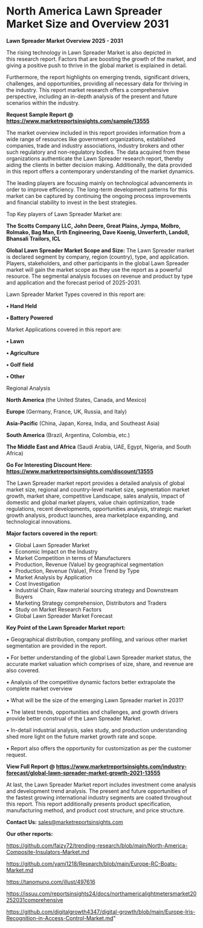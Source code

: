 # North America Lawn Spreader Market Size and Overview 2031

<Strong> Lawn Spreader Market Overview 2025 - 2031</strong>

The rising technology in Lawn Spreader Market is also depicted in this research report. Factors that are boosting the growth of the market, and giving a positive push to thrive in the global market is explained in detail.

Furthermore, the report highlights on emerging trends, significant drivers, challenges, and opportunities, providing all necessary data for thriving in the industry. This report market research offers a comprehensive perspective, including an in-depth analysis of the present and future scenarios within the industry.

<strong>Request Sample Report @ <a href=https://www.marketreportsinsights.com/sample/13555>https://www.marketreportsinsights.com/sample/13555</a></strong>

The market overview included in this report provides information from a wide range of resources like government organizations, established companies, trade and industry associations, industry brokers and other such regulatory and non-regulatory bodies. The data acquired from these organizations authenticate the Lawn Spreader research report, thereby aiding the clients in better decision making. Additionally, the data provided in this report offers a contemporary understanding of the market dynamics.

The leading players are focusing mainly on technological advancements in order to improve efficiency. The long-term development patterns for this market can be captured by continuing the ongoing process improvements and financial stability to invest in the best strategies.

Top Key players of Lawn Spreader Market are:

<strong>The Scotts Company LLC, John Deere, Great Plains, Jympa, Molbro, Rolmako, Bag Man, Erth Engineering, Dave Koenig, Unverferth, Landoll, Bhansali Trailors, ICL</strong>

<strong><b>Global Lawn Spreader Market Scope and Size:</b></strong>
The Lawn Spreader market is declared segment by company, region (country), type, and application. Players, stakeholders, and other participants in the global Lawn Spreader market will gain the market scope as they use the report as a powerful resource. The segmental analysis focuses on revenue and product by type and application and the forecast period of 2025-2031.

Lawn Spreader Market Types covered in this report are:

<strong>• Hand Held

• Battery Powered</strong>

Market Applications covered in this report are:

<strong>• Lawn

• Agriculture

• Golf field

• Other</strong> 

Regional Analysis

<strong>North America</strong> (the United States, Canada, and Mexico)

<strong>Europe</strong> (Germany, France, UK, Russia, and Italy)

<strong>Asia-Pacific</strong> (China, Japan, Korea, India, and Southeast Asia)

<strong>South America</strong> (Brazil, Argentina, Colombia, etc.)

<strong>The Middle East and Africa</strong> (Saudi Arabia, UAE, Egypt, Nigeria, and South Africa)

<strong>Go For Interesting Discount Here: <a href=https://www.marketreportsinsights.com/discount/13555>https://www.marketreportsinsights.com/discount/13555</a></strong>

The Lawn Spreader market report provides a detailed analysis of global market size, regional and country-level market size, segmentation market growth, market share, competitive Landscape, sales analysis, impact of domestic and global market players, value chain optimization, trade regulations, recent developments, opportunities analysis, strategic market growth analysis, product launches, area marketplace expanding, and technological innovations.

<strong><b>Major factors covered in the report:</b></strong>
<ul>
  <li>Global Lawn Spreader Market </li>
  <li>Economic Impact on the Industry</li>
  <li>Market Competition in terms of Manufacturers</li>
  <li>Production, Revenue (Value) by geographical segmentation</li>
  <li>Production, Revenue (Value), Price Trend by Type</li>
  <li>Market Analysis by Application</li>
  <li>Cost Investigation</li>
  <li>Industrial Chain, Raw material sourcing strategy and Downstream Buyers</li>
  <li>Marketing Strategy comprehension, Distributors and Traders</li>
  <li>Study on Market Research Factors</li>
  <li>Global Lawn Spreader Market Forecast</li>
</ul>

<strong><b>Key Point of the Lawn Spreader Market report:</b></strong>

• Geographical distribution, company profiling, and various other market segmentation are provided in the report.

• For better understanding of the global Lawn Spreader market status, the accurate market valuation which comprises of size, share, and revenue are also covered.

• Analysis of the competitive dynamic factors better extrapolate the complete market overview

• What will be the size of the emerging Lawn Spreader market in 2031?

• The latest trends, opportunities and challenges, and growth drivers provide better construal of the Lawn Spreader Market.

• In-detail industrial analysis, sales study, and production understanding shed more light on the future market growth rate and scope.

• Report also offers the opportunity for customization as per the customer request.

<strong><b>View Full Report @ <a href=https://www.marketreportsinsights.com/industry-forecast/global-lawn-spreader-market-growth-2021-13555>https://www.marketreportsinsights.com/industry-forecast/global-lawn-spreader-market-growth-2021-13555</a></b></strong>


At last, the Lawn Spreader Market report includes investment come analysis and development trend analysis. The present and future opportunities of the fastest growing international industry segments are coated throughout this report. This report additionally presents product specification, manufacturing method, and product cost structure, and price structure.

<strong>Contact Us:</strong>
sales@marketreportsinsights.com

<strong>Our other reports:</strong>

<a href=https://github.com/faizy72/trending-research/blob/main/North-America-Composite-Insulators-Market.md>https://github.com/faizy72/trending-research/blob/main/North-America-Composite-Insulators-Market.md</a>

<a href=https://github.com/yami1218/Research/blob/main/Europe-RC-Boats-Market.md>https://github.com/yami1218/Research/blob/main/Europe-RC-Boats-Market.md</a>

<a href=https://tanomuno.com/illust/497616>https://tanomuno.com/illust/497616</a>

<a href=https://issuu.com/reportsinsights24/docs/northamericalightmetersmarket20252031comprehensive>https://issuu.com/reportsinsights24/docs/northamericalightmetersmarket20252031comprehensive</a>

<a href=https://github.com/digitalgrowth4347/digital-growth/blob/main/Europe-Iris-Recognition-in-Access-Control-Market.md>https://github.com/digitalgrowth4347/digital-growth/blob/main/Europe-Iris-Recognition-in-Access-Control-Market.md</a>"

